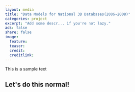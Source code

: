 ```yaml
---
layout: media
title: "Data Models for National 3D Databases(2006~2008)"
categories: project
excerpt: "Add some descr... if you're not lazy."
ads: false
share: false
image:
  feature: 
  teaser: 
  credit: 
  creditlink: 
---
```


This is a sample text 

## Let's do this normal!
